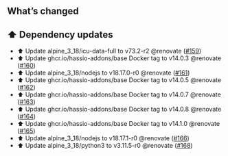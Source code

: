 ## What’s changed

## ⬆️ Dependency updates

- ⬆️ Update alpine_3_18/icu-data-full to v73.2-r2 @renovate ([#159](https://github.com/hassio-addons/addon-thelounge/pull/159))
- ⬆️ Update ghcr.io/hassio-addons/base Docker tag to v14.0.3 @renovate ([#160](https://github.com/hassio-addons/addon-thelounge/pull/160))
- ⬆️ Update alpine_3_18/nodejs to v18.17.0-r0 @renovate ([#161](https://github.com/hassio-addons/addon-thelounge/pull/161))
- ⬆️ Update ghcr.io/hassio-addons/base Docker tag to v14.0.5 @renovate ([#162](https://github.com/hassio-addons/addon-thelounge/pull/162))
- ⬆️ Update ghcr.io/hassio-addons/base Docker tag to v14.0.7 @renovate ([#163](https://github.com/hassio-addons/addon-thelounge/pull/163))
- ⬆️ Update ghcr.io/hassio-addons/base Docker tag to v14.0.8 @renovate ([#164](https://github.com/hassio-addons/addon-thelounge/pull/164))
- ⬆️ Update ghcr.io/hassio-addons/base Docker tag to v14.1.0 @renovate ([#165](https://github.com/hassio-addons/addon-thelounge/pull/165))
- ⬆️ Update alpine_3_18/nodejs to v18.17.1-r0 @renovate ([#166](https://github.com/hassio-addons/addon-thelounge/pull/166))
- ⬆️ Update alpine_3_18/python3 to v3.11.5-r0 @renovate ([#168](https://github.com/hassio-addons/addon-thelounge/pull/168))
